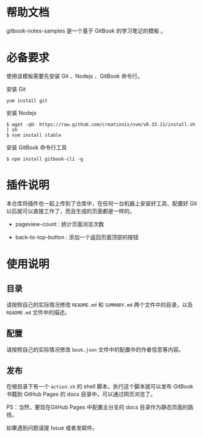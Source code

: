 # 帮助文档

gitbook-notes-samples 是一个基于 GitBook 的学习笔记的模板 。

# 必备要求

使用该模板需要先安装 Git 、Nodejs 、GitBook 命令行。

安装 Git

```
yum install git
```

安装 Nodejs

```
$ wget -qO- https://raw.github.com/creationix/nvm/v0.33.11/install.sh | sh
$ nvm install stable
```

安装 GitBook 命令行工具

```
$ npm install gitbook-cli -g
```

# 插件说明

本仓库将插件也一起上传到了仓库中，在任何一台机器上安装好工具、配置好 Git 以后就可以直接工作了，而且生成的页面都是一样的。

* pageview-count : 统计页面浏览次数

* back-to-top-button : 添加一个返回页面顶部的按钮

# 使用说明

## 目录

请按照自己的实际情况修改 `README.md` 和 `SUMMARY.md` 两个文件中的目录，以及 `README.md` 文件中的描述。

## 配置

请按照自己的实际情况修改 `book.json` 文件中的配置中的作者信息等内容。

## 发布

在根目录下有一个 `action.sh` 的 shell 脚本，执行这个脚本就可以发布 GitBook 书籍到 GitHub Pages 的 docs 目录中，可以通过网页浏览了。

PS：当然，要现在GitHub Pages 中配置主分支的 docs 目录作为静态页面的路径。

如果遇到问题请提 Issue 或者发邮件。
